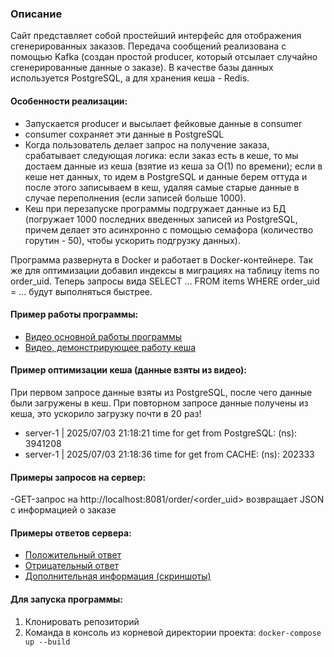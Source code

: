 ### Описание

Сайт представляет собой простейший интерфейс для отображения сгенерированных заказов.
Передача сообщений реализована с помощью Kafka (создан простой producer, который отсылает случайно сгенерированные данные о заказе).
В качестве базы данных используется PostgreSQL, а для хранения кеша - Redis.

#### Особенности реализации:
- Запускается producer и высылает фейковые данные в consumer
- consumer сохраняет эти данные в PostgreSQL
- Когда пользователь делает запрос на получение заказа, срабатывает следующая логика: если заказ есть в кеше, то мы достаем данные из кеша (взятие из кеша за O(1) по времени); если в кеше нет данных, то идем в PostgreSQL и данные берем оттуда и после этого записываем в кеш, удаляя самые старые данные в случае переполнения (если записей больше 1000).
- Кеш при перезапуске программы подгружает данные из БД (погружает 1000 последних введенных записей из PostgreSQL, причем делает это асинхронно с помощью семафора (количество горутин - 50), чтобы ускорить подгрузку данных).


Программа развернута в Docker и работает в Docker-контейнере.
Так же для оптимизации добавил индексы в миграциях на таблицу items по order_uid. Теперь запросы вида SELECT ... FROM items WHERE order_uid = ... будут выполняться быстрее.

#### Пример работы программы: 

- [Видео основной работы программы](https://github.com/alexzin1331/WB_L0/blob/main/video/Запись%20экрана%202025-07-04%20в%2001.34.38.mov)
- [Видео, демонстрирующее работу кеша](https://github.com/alexzin1331/WB_L0/blob/main/video/Запись%20экрана%202025-07-04%20в%2002.18.07.mov)

#### Пример оптимизации кеша (данные взяты из видео):

При первом запросе данные взяты из PostgreSQL, после чего данные были загружены в кеш. При повторном запросе данные получены из кеша, это ускорило загрузку почти в 20 раз!
* server-1     | 2025/07/03 21:18:21 time for get from PostgreSQL: (ns):  3941208
* server-1     | 2025/07/03 21:18:36 time for get from CACHE: (ns):  202333

#### Примеры запросов на сервер:
-GET-запрос на http://localhost:8081/order/<order_uid> возвращает JSON с информацией о заказе

#### Примеры ответов сервера:
- [Положительный ответ](https://github.com/alexzin1331/WB_L0/blob/main/swagger_screenshot/OK_model_json.txt)
- [Отрицательный ответ](https://github.com/alexzin1331/WB_L0/blob/main/swagger_screenshot/BAD_model_json.txt)
- [Дополнительная информация (скриншоты)](https://github.com/alexzin1331/WB_L0/tree/main/swagger_screenshot)

#### Для запуска программы:
1) Клонировать репозиторий
2) Команда в консоль из корневой директории проекта: `docker-compose up --build`
